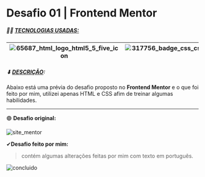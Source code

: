 <h1> Desafio 01 | Frontend Mentor</h1>



##### 👩‍💻 <u>TECNOLOGIAS USADAS:</u>



| ![65687_html_logo_html5_5_five_icon](https://user-images.githubusercontent.com/81163947/148322824-aef5406d-d3b3-4d64-944b-ff188b0d8c22.png) | ![317756_badge_css_css3_achievement_award_icon](https://user-images.githubusercontent.com/81163947/148322837-84ec2f06-76fe-4e9d-a491-ab11ba9a9633.png)
| :----------------------------------------------------------: | :----------------------------------------------------------: |



##### ⬇ <u>DESCRIÇÃO</u>:

Abaixo está uma prévia do desafio proposto no **Frontend Mentor** e o que foi feito por mim, utilizei apenas HTML e CSS afim de treinar algumas habilidades.



------



🟣 **Desafio original:**



![site_mentor](https://user-images.githubusercontent.com/81163947/148322901-e3791b25-64c5-48e1-8c2c-4e0e03f308eb.png)



✔**Desafio feito por mim:** 

> contém algumas alterações feitas por mim com texto em português.

![concluido](https://user-images.githubusercontent.com/81163947/148322989-dfc4d9ff-2961-4d64-9047-c649dcc268c2.png)
